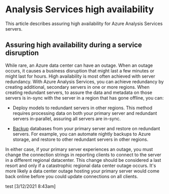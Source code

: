 # Analysis Services high availability

This article describes assuring high availability for Azure Analysis Services servers. 

## Assuring high availability during a service disruption

While rare, an Azure data center can have an outage. When an outage occurs, it causes a business disruption that might last a few minutes or might last for hours. High availability is most often achieved with server redundancy. With Azure Analysis Services, you can achieve redundancy by creating additional, secondary servers in one or more regions. When creating redundant servers, to assure the data and metadata on those servers is in-sync with the server in a region that has gone offline, you can:

* Deploy models to redundant servers in other regions. This method requires processing data on both your primary server and redundant servers in-parallel, assuring all servers are in-sync.

* [Backup](analysis-services-backup.md) databases from your primary server and restore on redundant servers. For example, you can automate nightly backups to Azure storage, and restore to other redundant servers in other regions. 

In either case, if your primary server experiences an outage, you must change the connection strings in reporting clients to connect to the server in a different regional datacenter. This change should be considered a last resort and only if a catastrophic regional data center outage occurs. It's more likely a data center outage hosting your primary server would come back online before you could update connections on all clients. 

test [3/12/2021 8:43am]
